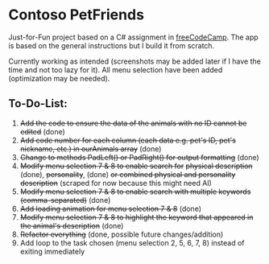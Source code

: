# Contoso PetFriends
Just-for-Fun project based on a C# assignment in [freeCodeCamp](https://www.freecodecamp.org/). The app is based on the general instructions but I build it from scratch.

Currently working as intended (screenshots may be added later if I have the time and not too lazy for it). All menu selection have been added (optimization may be needed).

## To-Do-List:
1. ~~Add the code to ensure the data of the animals with no ID cannot be edited~~ (done)
2. ~~Add code number for each column (each data e.g. pet's ID, pet's nickname, etc.) in ourAnimals array~~ (done)
3. ~~Change to methods PadLeft() or PadRight() for output formatting~~ (done)
4. ~~Modify menu selection 7 & 8 to enable search for~~ ~~physical description~~ (done), ~~personality~~, (done) ~~or combined physical and personality description~~ (scraped for now because this might need AI)
5. ~~Modify menu selection 7 & 8 to enable search with multiple keywords (comma-separated)~~ (done)
6. ~~Add loading animation for menu selection 7 & 8~~ (done)
7. ~~Modify menu selection 7 & 8 to highlight the keyword that appeared in the animal's description~~ (done)
8. ~~Refactor everything~~ (done, possible future changes/addition)
9. Add loop to the task chosen (menu selection 2, 5, 6, 7, 8) instead of exiting immediately
